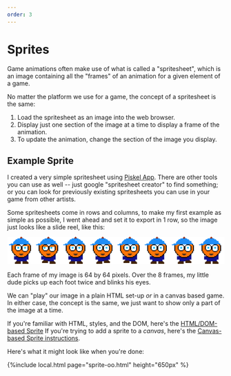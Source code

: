 ```yaml
---
order: 3
---
```


# Sprites

Game animations often make use of what is called a "spritesheet", which is an image containing all the "frames" of an animation for a given element of a game.

No matter the platform we use for a game, the concept of a spritesheet is the same:

1. Load the spritesheet as an image into the web browser.
2. Display just one section of the image at a time to display a frame of the animation.
3. To update the animation, change the section of the image you display.

## Example Sprite

I created a very simple spritesheet using [Piskel App](https://www.piskelapp.com/p/create/sprite). There are other tools you can use as well -- just google "spritesheet creator" to find something; or you can look for previously existing spritesheets you can use in your game from other artists.

Some spritesheets come in rows and columns, to make my first example as simple as possible, I went ahead and set it to export in 1 row, so the image just looks like
a slide reel, like this:

![Spritesheet Example](../embeds/dude.png)

Each frame of my image is 64 by 64 pixels. Over the 8 frames, my little dude picks up each foot twice and blinks his eyes.

We can "play" our image in a plain HTML set-up *or* in a canvas based game. In either case, the concept is the same, we just want to show only a part of the image at a time.

If you're familiar with HTML, styles, and the DOM, here's the [HTML/DOM-based Sprite](./sprites_html)
If you're trying to add a sprite to a *canvas*, here's the [Canvas-based Sprite instructions]('./../sprites_canvas.md).

Here's what it might look like when you're done:

{%include local.html page="sprite-oo.html" height="650px" %}
